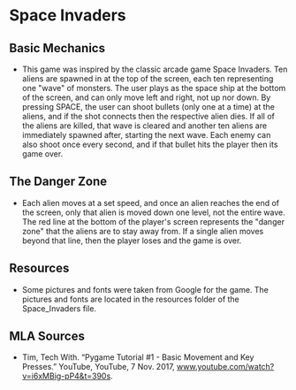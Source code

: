# Space Invaders

##  Basic Mechanics
* This game was inspired by the classic arcade game Space Invaders. Ten aliens are spawned in at the top of the screen, each ten representing one "wave" of monsters. The user plays as the space ship at the bottom of the screen, and can only move left and right, not up nor down. By pressing SPACE, the user can shoot bullets (only one at a time) at the aliens, and if the shot connects then the respective alien dies. If all of the aliens are killed, that wave is cleared and another ten aliens are immediately spawned after, starting the next wave. Each enemy can also shoot once every second, and if that bullet hits the player then its game over. 
##  The Danger Zone
* Each alien moves at a set speed, and once an alien reaches the end of the screen, only that alien is moved down one level, not the entire wave. The red line at the bottom of the player's screen represents the "danger zone" that the aliens are to stay away from. If a single alien moves beyond that line, then the player loses and the game is over. 

##  Resources
* Some pictures and fonts were taken from Google for the game. The pictures and fonts are located in the resources folder of the Space_Invaders file.

##  MLA Sources
* Tim, Tech With. “Pygame Tutorial #1 - Basic Movement and Key Presses.” YouTube, YouTube, 7 Nov. 2017, www.youtube.com/watch?v=i6xMBig-pP4&t=390s.
